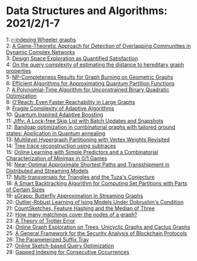 # Data Structures and Algorithms: 2021/2/1-7  
1: [$r$-indexing Wheeler graphs](https://doi.org/10.48550/arXiv.2101.12341)  
2: [A Game-Theoretic Approach for Detection of Overlapping Communities in  Dynamic Complex Networks](https://doi.org/10.48550/arXiv.1603.00509)  
3: [Design Space Exploration as Quantified Satisfaction](https://doi.org/10.48550/arXiv.1905.02303)  
4: [On the query complexity of estimating the distance to hereditary graph  properties](https://doi.org/10.48550/arXiv.1912.01081)  
5: [NP-Completeness Results for Graph Burning on Geometric Graphs](https://doi.org/10.48550/arXiv.2003.07746)  
6: [Efficient Algorithms for Approximating Quantum Partition Functions](https://doi.org/10.48550/arXiv.2004.11568)  
7: [A Polynomial-Time Algorithm for Unconstrained Binary Quadratic  Optimization](https://doi.org/10.48550/arXiv.2005.07030)  
8: [O'Reach: Even Faster Reachability in Large Graphs](https://doi.org/10.48550/arXiv.2008.10932)  
9: [Fragile Complexity of Adaptive Algorithms](https://doi.org/10.48550/arXiv.2102.00338)  
10: [Quantum Inspired Adaptive Boosting](https://doi.org/10.48550/arXiv.2102.00949)  
11: [Jiffy: A Lock-free Skip List with Batch Updates and Snapshots](https://doi.org/10.48550/arXiv.2102.01044)  
12: [Bandgap optimization in combinatorial graphs with tailored ground  states: Application in Quantum annealing](https://doi.org/10.48550/arXiv.2102.00551)  
13: [Multilevel Hypergraph Partitioning with Vertex Weights Revisited](https://doi.org/10.48550/arXiv.2102.01378)  
14: [Tree trace reconstruction using subtraces](https://doi.org/10.48550/arXiv.2102.01541)  
15: [Online Learning with Simple Predictors and a Combinatorial  Characterization of Minimax in 0/1 Games](https://doi.org/10.48550/arXiv.2102.01646)  
16: [Near-Optimal Approximate Shortest Paths and Transshipment in Distributed  and Streaming Models](https://doi.org/10.48550/arXiv.1607.05127)  
17: [Multi-transversals for Triangles and the Tuza's Conjecture](https://doi.org/10.48550/arXiv.2001.00257)  
18: [A Smart Backtracking Algorithm for Computing Set Partitions with Parts  of Certain Sizes](https://doi.org/10.48550/arXiv.2011.03004)  
19: [sGrapp: Butterfly Approximation in Streaming Graphs](https://doi.org/10.48550/arXiv.2101.12334)  
20: [Outlier-Robust Learning of Ising Models Under Dobrushin's Condition](https://doi.org/10.48550/arXiv.2102.02171)  
21: [CountSketches, Feature Hashing and the Median of Three](https://doi.org/10.48550/arXiv.2102.02193)  
22: [How many matchings cover the nodes of a graph?](https://doi.org/10.48550/arXiv.1811.07327)  
23: [A Theory of Trotter Error](https://doi.org/10.48550/arXiv.1912.08854)  
24: [Online Graph Exploration on Trees, Unicyclic Graphs and Cactus Graphs](https://doi.org/10.48550/arXiv.2004.06690)  
25: [A General Framework for the Security Analysis of Blockchain Protocols](https://doi.org/10.48550/arXiv.2009.09480)  
26: [The Parameterized Suffix Tray](https://doi.org/10.48550/arXiv.2012.10092)  
27: [Online Sketch-based Query Optimization](https://doi.org/10.48550/arXiv.2102.02440)  
28: [Gapped Indexing for Consecutive Occurrences](https://doi.org/10.48550/arXiv.2102.02505)  